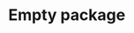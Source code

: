 <!-- Package documentation master file, created by
sphinx-quickstart on Thu Sep  2 09:41:50 2021.
You can adapt this file completely to your liking, but it should at least
contain the root ``toctree`` directive. -->

# Empty package
